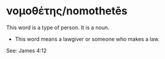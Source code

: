 # νομοθέτης/nomothetēs
This word is a type of person. It is a noun.
* This word means a lawgiver or someone who makes a law.

See: James 4:12
